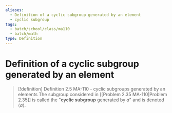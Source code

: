 ```yaml
---
aliases:
  - Definition of a cyclic subgroup generated by an element
  - cyclic subgroup
tags:
  - batch/school/class/ma110
  - batch/math
type: Definition
---
```

# Definition of a cyclic subgroup generated by an element

> [!definition] Definition 2.5 MA-110 - cyclic subgroups generated by an elements
> The subgroup considered in [[Problem 2.35 MA-110|Problem 2.35]] is called the "**cyclic subgroup** generated by $a$" and is denoted $\langle a\rangle$.
